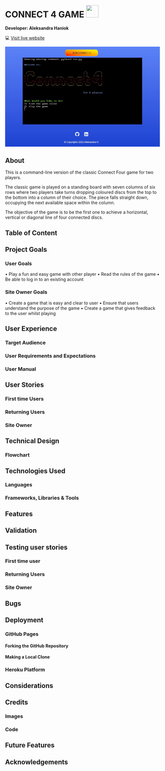# CONNECT 4 GAME <img src="https://cdn-icons-png.flaticon.com/512/1707/1707251.png" style="width: 40px;height:40px;">

**Developer: Aleksandra Haniok**

💻 [Visit live website](https://ci-pp3-connect4.herokuapp.com/)

![Mockup image](docs/screenshot-home.JPG)

## About

This is a command-line version of the classic Connect Four game for two players.

The classic game is played on a standing board with seven columns of six rows where two players take turns dropping coloured discs from the top to the bottom into a column of their choice. The piece falls straight down, occupying the next available space within the column.

The objective of the game is to be the first one to achieve a horizontal, vertical or diagonal line of four connected discs.


## Table of Content

## Project Goals

### User Goals

•	Play a fun and easy game with other player
•	Read the rules of the game
•	Be able to log in to an existing account

### Site Owner Goals

•	Create a game that is easy and clear to user
•	Ensure that users understand the purpose of the game
•	Create a game that gives feedback to the user whilst playing

## User Experience

### Target Audience

### User Requirements and Expectations

### User Manual

## User Stories

### First time Users

### Returning Users

### Site Owner

## Technical Design

### Flowchart

## Technologies Used

### Languages

### Frameworks, Libraries & Tools


## Features

## Validation

## Testing user stories

### First time user

### Returning Users

### Site Owner

## Bugs

## Deployment

### GitHub Pages

#### Forking the GitHub Repository

#### Making a Local Clone

### Heroku Platform

## Considerations

## Credits

### Images

### Code

## Future Features

## Acknowledgements

